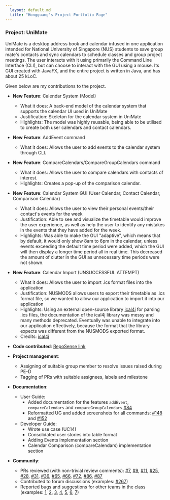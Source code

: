 ```yaml
---
  layout: default.md
  title: "Hongguang's Project Portfolio Page"
---
```


### Project: UniMate

UniMate is a desktop address book and calendar infused in one application intended for National University of Singapore (NUS) students to save group mate's contacts and sync calendars to schedule classes and group project meetings. The user interacts with it using primarily the Command Line Interface (CLI), but can choose to interact with the GUI using a mouse. Its GUI created with JavaFX, and the entire project is written in Java, and has about 25 kLoC.

Given below are my contributions to the project.

* **New Feature**: Calendar System (Model)
  * What it does: A back-end model of the calendar system that supports the calendar UI used in UniMate
  * Justification: Skeleton for the calendar system in UniMate
  * Highlights: The model was highly reusable, being able to be utilised to create both user calendars and contact calendars.

* **New Feature**: AddEvent command
  * What it does: Allows the user to add events to the calendar system through CLI.

* **New Feature**: CompareCalendars/CompareGroupCalendars command
  * What it does: Allows the user to compare calendars with contacts of interest.
  * Highlights: Creates a pop-up of the comparison calendar.

* **New Feature**: Calendar System GUI (User Calendar, Contact Calendar, Comparison Calendar)
  * What it does: Allows the user to view their personal events/their contact's events for the week
  * Justification: Able to see and visualize the timetable would improve the user experience, as well as help the user to identify any mistakes in the events that they have added for the week.
  * Highlights: Was able to make the GUI "adaptive", which means that by default, it would only show 8am to 6pm in the calendar, unless events exceeding the default time period were added, which the GUI will then display a longer time period all in real time. This decreased the amount of clutter in the GUI as unnecessary time periods were not shown.

* **New Feature**: Calendar Import (UNSUCCESSFUL ATTEMPT)
  * What it does: Allows the user to import .ics format files into the application
  * Justification: NUSMODS allows users to export their timetable as .ics format file, so we wanted to allow our application to import it into our application
  * Highlights: Using an external open-source library [ical4j](https://www.ical4j.org/) for parsing .ics files, the documentation of the ical4j library was messy and many methods deprecated. Eventually was unable to integrate into our application effectively, because the format that the library expects was different from the NUSMODS exported format.
  * Credits: [ical4j](https://www.ical4j.org/)

* **Code contributed**: [RepoSense link](https://nus-cs2103-ay2324s1.github.io/tp-dashboard/?search=&sort=groupTitle&sortWithin=title&timeframe=commit&mergegroup=&groupSelect=groupByRepos&breakdown=true&checkedFileTypes=docs~functional-code~test-code&since=2023-09-22&tabOpen=true&tabType=authorship&tabAuthor=lihongguang00&tabRepo=AY2324S1-CS2103-F13-4%2Ftp%5Bmaster%5D&authorshipIsMergeGroup=false&authorshipFileTypes=docs~functional-code~test-code&authorshipIsBinaryFileTypeChecked=false&authorshipIsIgnoredFilesChecked=false)

* **Project management**:
  * Assigning of suitable group member to resolve issues raised during PE-D
  * Tagging of PRs with suitable assignees, labels and milestone

* **Documentation**:
  * User Guide:
    * Added documentation for the features `addEvent`, `compareCalendars` and `compareGroupCalendars` [#84](https://github.com/AY2324S1-CS2103-F13-4/tp/pull/84)
    * Reformatted UG and added screenshots for all commands: [#148](https://github.com/AY2324S1-CS2103-F13-4/tp/pull/148) and [#152](https://github.com/AY2324S1-CS2103-F13-4/tp/pull/152)
  * Developer Guide:
    * Wrote use case (UC14)
    * Consolidated user stories into table format
    * Adding Events implementation section
    * Calendar Comparison (compareCalendars) implementation section

* **Community**:
  * PRs reviewed (with non-trivial review comments): [#7](https://github.com/AY2324S1-CS2103-F13-4/tp/pull/7), [#9](https://github.com/AY2324S1-CS2103-F13-4/tp/pull/9), [#11](https://github.com/AY2324S1-CS2103-F13-4/tp/pull/11), [#25](https://github.com/AY2324S1-CS2103-F13-4/tp/pull/25), [#28](https://github.com/AY2324S1-CS2103-F13-4/tp/pull/28), [#31](https://github.com/AY2324S1-CS2103-F13-4/tp/pull/31), [#36](https://github.com/AY2324S1-CS2103-F13-4/tp/pull/36), [#65](https://github.com/AY2324S1-CS2103-F13-4/tp/pull/65), [#66](https://github.com/AY2324S1-CS2103-F13-4/tp/pull/66), [#72](https://github.com/AY2324S1-CS2103-F13-4/tp/pull/72), [#86](https://github.com/AY2324S1-CS2103-F13-4/tp/pull/86), [#87](https://github.com/AY2324S1-CS2103-F13-4/tp/pull/87)
  * Contributed to forum discussions (examples: [#267](https://github.com/nus-cs2103-AY2324S1/forum/issues/267))
  * Reported bugs and suggestions for other teams in the class (examples: [1](https://github.com/lihongguang00/ped/issues/1), [2](https://github.com/lihongguang00/ped/issues/2), [3](https://github.com/lihongguang00/ped/issues/3), [4](https://github.com/lihongguang00/ped/issues/4), [5](https://github.com/lihongguang00/ped/issues/5), [6](https://github.com/lihongguang00/ped/issues/6), [7](https://github.com/lihongguang00/ped/issues/7))
